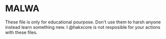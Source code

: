 # MALWA
These file is only for educational pourpose. Don't use them to harsh anyone instead learn something new. 
I @hakxcore is not resposible for your actions with these files.
